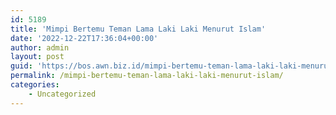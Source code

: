 ```yaml
---
id: 5189
title: 'Mimpi Bertemu Teman Lama Laki Laki Menurut Islam'
date: '2022-12-22T17:36:04+00:00'
author: admin
layout: post
guid: 'https://bos.awn.biz.id/mimpi-bertemu-teman-lama-laki-laki-menurut-islam/'
permalink: /mimpi-bertemu-teman-lama-laki-laki-menurut-islam/
categories:
    - Uncategorized
---
```


